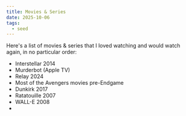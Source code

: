 ```yaml
---
title: Movies & Series
date: 2025-10-06
tags:
  - seed
---
```

Here's a list of movies & series that I loved watching and would watch again, in no particular order:
- Interstellar 2014
- Murderbot (Apple TV)
- Relay 2024
- Most of the Avengers movies pre-Endgame
- Dunkirk 2017
- Ratatouille 2007
- WALL-E 2008
- 